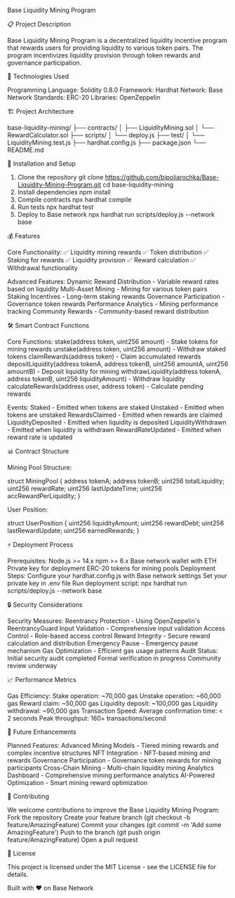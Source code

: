 Base Liquidity Mining Program

📋 Project Description

Base Liquidity Mining Program is a decentralized liquidity incentive program that rewards users for providing liquidity to various token pairs. The program incentivizes liquidity provision through token rewards and governance participation.

🔧 Technologies Used

Programming Language: Solidity 0.8.0
Framework: Hardhat
Network: Base Network
Standards: ERC-20
Libraries: OpenZeppelin

🏗️ Project Architecture

base-liquidity-mining/
├── contracts/
│   ├── LiquidityMining.sol
│   └── RewardCalculator.sol
├── scripts/
│   └── deploy.js
├── test/
│   └── LiquidityMining.test.js
├── hardhat.config.js
├── package.json
└── README.md

🚀 Installation and Setup

1. Clone the repository
git clone https://github.com/bipoliarochka/Base-Liquidity-Mining-Program.git
cd base-liquidity-mining
2. Install dependencies
npm install
3. Compile contracts
npx hardhat compile
4. Run tests
npx hardhat test
5. Deploy to Base network
npx hardhat run scripts/deploy.js --network base

💰 Features

Core Functionality:
✅ Liquidity mining rewards
✅ Token distribution
✅ Staking for rewards
✅ Liquidity provision
✅ Reward calculation
✅ Withdrawal functionality

Advanced Features:
Dynamic Reward Distribution - Variable reward rates based on liquidity
Multi-Asset Mining - Mining for various token pairs
Staking Incentives - Long-term staking rewards
Governance Participation - Governance token rewards
Performance Analytics - Mining performance tracking
Community Rewards - Community-based reward distribution

🛠️ Smart Contract Functions

Core Functions:
stake(address token, uint256 amount) - Stake tokens for mining rewards
unstake(address token, uint256 amount) - Withdraw staked tokens
claimRewards(address token) - Claim accumulated rewards
depositLiquidity(address tokenA, address tokenB, uint256 amountA, uint256 amountB) - Deposit liquidity for mining
withdrawLiquidity(address tokenA, address tokenB, uint256 liquidityAmount) - Withdraw liquidity
calculateRewards(address user, address token) - Calculate pending rewards

Events:
Staked - Emitted when tokens are staked
Unstaked - Emitted when tokens are unstaked
RewardsClaimed - Emitted when rewards are claimed
LiquidityDeposited - Emitted when liquidity is deposited
LiquidityWithdrawn - Emitted when liquidity is withdrawn
RewardRateUpdated - Emitted when reward rate is updated

📊 Contract Structure

Mining Pool Structure:

struct MiningPool {
    address tokenA;
    address tokenB;
    uint256 totalLiquidity;
    uint256 rewardRate;
    uint256 lastUpdateTime;
    uint256 accRewardPerLiquidity;
}

User Position:

struct UserPosition {
    uint256 liquidityAmount;
    uint256 rewardDebt;
    uint256 lastRewardUpdate;
    uint256 earnedRewards;
}

⚡ Deployment Process

Prerequisites:
Node.js >= 14.x
npm >= 6.x
Base network wallet with ETH
Private key for deployment
ERC-20 tokens for mining pools
Deployment Steps:
Configure your hardhat.config.js with Base network settings
Set your private key in .env file
Run deployment script:
npx hardhat run scripts/deploy.js --network base

🔒 Security Considerations

Security Measures:
Reentrancy Protection - Using OpenZeppelin's ReentrancyGuard
Input Validation - Comprehensive input validation
Access Control - Role-based access control
Reward Integrity - Secure reward calculation and distribution
Emergency Pause - Emergency pause mechanism
Gas Optimization - Efficient gas usage patterns
Audit Status:
Initial security audit completed
Formal verification in progress
Community review underway

📈 Performance Metrics

Gas Efficiency:
Stake operation: ~70,000 gas
Unstake operation: ~60,000 gas
Reward claim: ~50,000 gas
Liquidity deposit: ~100,000 gas
Liquidity withdrawal: ~90,000 gas
Transaction Speed:
Average confirmation time: < 2 seconds
Peak throughput: 160+ transactions/second

🔄 Future Enhancements

Planned Features:
Advanced Mining Models - Tiered mining rewards and complex incentive structures
NFT Integration - NFT-based mining and rewards
Governance Participation - Governance token rewards for mining participants
Cross-Chain Mining - Multi-chain liquidity mining
Analytics Dashboard - Comprehensive mining performance analytics
AI-Powered Optimization - Smart mining reward optimization

🤝 Contributing

We welcome contributions to improve the Base Liquidity Mining Program:
Fork the repository
Create your feature branch (git checkout -b feature/AmazingFeature)
Commit your changes (git commit -m 'Add some AmazingFeature')
Push to the branch (git push origin feature/AmazingFeature)
Open a pull request

📄 License

This project is licensed under the MIT License - see the LICENSE file for details.


Built with ❤️ on Base Network
